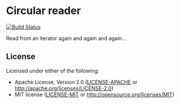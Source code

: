 # Circular reader

[![Build Status](https://travis-ci.org/PhilboBaggins/circular-reader.svg?branch=master)](https://travis-ci.org/PhilboBaggins/circular-reader)

Read from an iterator again and again and again...

## License

Licensed under either of the following:

* Apache License, Version 2.0 ([LICENSE-APACHE](LICENSE-APACHE) or http://apache.org/licenses/LICENSE-2.0)
* MIT license ([LICENSE-MIT](LICENSE-MIT) or http://opensource.org/licenses/MIT)
